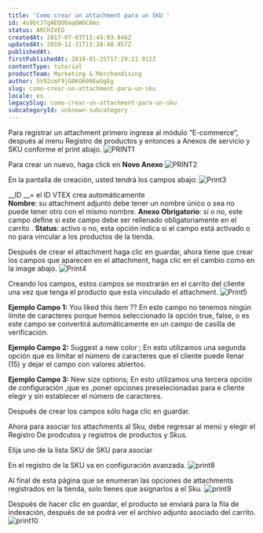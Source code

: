 ```yaml
---
title: 'Como crear un attachment para un SKU '
id: 4o9btJ7gAEQOOaqOWOC6ms
status: ARCHIVED
createdAt: 2017-07-03T15:49:03.846Z
updatedAt: 2019-12-31T15:28:40.957Z
publishedAt: 
firstPublishedAt: 2019-01-25T17:29:21.912Z
contentType: tutorial
productTeam: Marketing & Merchandising
author: 5V92cmF9jG8KG600EwUgEg
slug: como-crear-un-attachment-para-un-sku
locale: es
legacySlug: como-crear-un-attachment-para-un-sku
subcategoryId: unknown-subcategory
---
```


Para registrar un attachment primero ingrese al módulo “E-commerce”, después al menu Registro de productos y entonces a Anexos de servicio y SKU conforme el print abajo.
![PRINT1](https://images.contentful.com/alneenqid6w5/2COCe9qS3iaaQWQIUQm4um/823e4c93ba405b26c8aa9ec2c92ab1c8/PRINT1.png)

Para crear un nuevo, haga click en **Novo Anexo**
![PRINT2](https://images.contentful.com/alneenqid6w5/1JB8o3N6MMwqQeoSCgYMOW/67dceded6d349782c8427ecc3c50c797/PRINT2.png)

En la pantalla de creación, usted tendrá los campos abajo:
![Print3](https://images.contentful.com/alneenqid6w5/3TbEtz9cSsioKYqycEOWsW/5517fe351b83be0e0e972eab5c8def5c/Print3.png)

__ID __= el ID VTEX  crea automáticamente  
__Nombre__: su attachment adjunto debe tener un nombre único  o sea no puede tener otro con el mismo nombre.
__Anexo Obrigatorio__: sí o no, este campo define si este campo debe ser rellenado obligatoriamente en el carrito .
__Status__: activo o no, esta opción indica si el campo está activado o no para vincular  a los productos de la tienda.

Después de crear el attachment  haga clic en guardar, ahora tiene que crear los campos que aparecen en el attachment, haga clic en el cambio como en la image abajo.
![Print4](https://images.contentful.com/alneenqid6w5/51cwVnColGWau4yoGEiOYa/3d0b8225b68fea28eea5faf11ae28c00/Print4.png)

Creando los campos, estos campos se mostrarán en el carrito del cliente una vez que tenga el producto que esta vinculado el attachment.
![Print5](https://images.contentful.com/alneenqid6w5/5u971r7L5CqKKwGU40Cqgo/6721f3915d2f01563c2d2f35f3362410/Print5.png)

__Ejemplo Campo 1:__ You liked this item ?? En este campo no tenemos ningún límite de caracteres porque hemos seleccionado la opción true, false, o es este campo se convertirá automáticamente en un campo de casilla de verificación.

__Ejemplo Campo 2:__ Suggest a new color ; En esto utilizamos una segunda opción que es limitar el número de caracteres que el cliente puede llenar (15) y dejar el campo con valores abiertos.

__Ejemplo Campo 3:__ New size options; En esto utilizamos una tercera opción de configuración  ,que es ,poner opciones preselecionadas para e cliente elegir  y  sin establecer el número de caracteres.

Después de crear los campos sólo haga clic en guardar.

Ahora para asociar los attachments al Sku, debe regresar al menú y elegir el Registro De prodcutos y  registros de productos y Skus.

Elija uno de la lista SKU de SKU para asociar

En el registro de la SKU va en configuración avanzada.
![print8](https://images.contentful.com/alneenqid6w5/5uM2lJknVSmMSa2O642S64/33b5d9d87256ab5e164cf058e7fb3adb/print8.png)

Al final de esta página que se enumeran las opciones de attachments registrados en la tienda, solo tienes que asignarlos a el Sku.
![print9](https://images.contentful.com/alneenqid6w5/3dvDRtRwHSeWG0koMsouu2/7d150a416ebae66c446db1d9b38c5520/print9.png)

Después de hacer clic en guardar, el producto se enviará para la fila de indexación, después de se podrá ver el archivo adjunto asociado del carrito.
![print10](https://images.contentful.com/alneenqid6w5/4GQzaiothm8oEWuMgyAo22/ed069eccbe12b3b1a2949501650c6e38/print10.png)
